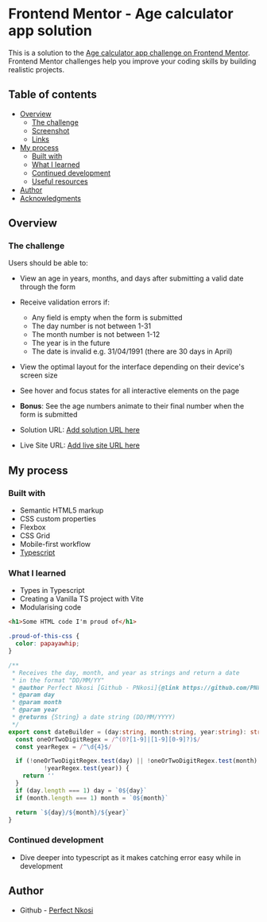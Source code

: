 # Frontend Mentor - Age calculator app solution

This is a solution to the [Age calculator app challenge on Frontend Mentor](https://www.frontendmentor.io/challenges/age-calculator-app-dF9DFFpj-Q). Frontend Mentor challenges help you improve your coding skills by building realistic projects. 

## Table of contents

- [Overview](#overview)
  - [The challenge](#the-challenge)
  - [Screenshot](#screenshot)
  - [Links](#links)
- [My process](#my-process)
  - [Built with](#built-with)
  - [What I learned](#what-i-learned)
  - [Continued development](#continued-development)
  - [Useful resources](#useful-resources)
- [Author](#author)
- [Acknowledgments](#acknowledgments)

## Overview

### The challenge

Users should be able to:

- View an age in years, months, and days after submitting a valid date through the form
- Receive validation errors if:
  - Any field is empty when the form is submitted
  - The day number is not between 1-31
  - The month number is not between 1-12
  - The year is in the future
  - The date is invalid e.g. 31/04/1991 (there are 30 days in April)
- View the optimal layout for the interface depending on their device's screen size
- See hover and focus states for all interactive elements on the page
- **Bonus**: See the age numbers animate to their final number when the form is submitted


- Solution URL: [Add solution URL here](https://github.com/PNkosi/age-calculator)
- Live Site URL: [Add live site URL here](https://your-live-site-url.com)

## My process

### Built with

- Semantic HTML5 markup
- CSS custom properties
- Flexbox
- CSS Grid
- Mobile-first workflow
- [Typescript](https://www.typescriptlang.org/)

### What I learned
- Types in Typescript
- Creating a Vanilla TS project with Vite
- Modularising code

```html
<h1>Some HTML code I'm proud of</h1>
```
```css
.proud-of-this-css {
  color: papayawhip;
}
```
```ts
/**
 * Receives the day, month, and year as strings and return a date
 * in the format "DD/MM/YY"
 * @author Perfect Nkosi [Github - PNkosi]{@link https://github.com/PNkosi}
 * @param day
 * @param month
 * @param year
 * @returns {String} a date string (DD/MM/YYYY)
 */
export const dateBuilder = (day:string, month:string, year:string): string => {
  const oneOrTwoDigitRegex = /^(0?[1-9]|[1-9][0-9]?)$/
  const yearRegex = /^\d{4}$/

  if (!oneOrTwoDigitRegex.test(day) || !oneOrTwoDigitRegex.test(month) ||
          !yearRegex.test(year)) {
    return ''
  }
  if (day.length === 1) day = `0${day}`
  if (month.length === 1) month = `0${month}`

  return `${day}/${month}/${year}`
}
```

### Continued development
- Dive deeper into typescript as it makes catching error easy while in development

## Author
- Github - [Perfect Nkosi](https://github.com/PNkosi/)
